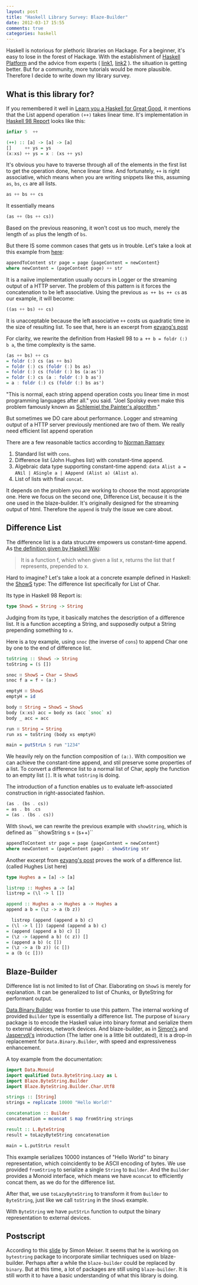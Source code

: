 ```yaml
---
layout: post
title: "Haskell Library Survey: Blaze-Builder"
date: 2012-03-17 15:55
comments: true
categories: haskell 
---
```


Haskell is notorious for plethoric libraries on Hackage.
For a beginner, it's easy to lose in the forest of Hackage.
With the establishment of [Haskell Platform](http://lambda.haskell.org/platform/doc/current/index.html) 
and the advice from experts ( [link1](http://blog.johantibell.com/2011/04/haskell-libraries-you-should-use.html), [link2](http://donsbot.wordpress.com/2010/06/30/popular-haskell-packages-q2-2010-report/) ).
the situation is getting better.
But for a community, more tutorials would be more plausible.
Therefore I decide to write down my library survey.

## What is this library for? 

If you remembered it well in [Learn you a Haskell for Great Good](http://learnyouahaskell.com/starting-out#an-intro-to-lists), 
it mentions that the List append operation ``(++)`` takes linear time.
It's implementation in [Haskell 98 Report](http://www.haskell.org/onlinereport/standard-prelude.html#$v++) looks like this:

``` haskell
infixr 5  ++

(++) :: [a] -> [a] -> [a]
[]     ++ ys = ys
(x:xs) ++ ys = x : (xs ++ ys)
```

It's obvious you have to traverse through all of the elements in the first list to get the operation done, hence linear time.
And fortunately, ``++`` is right associative, which means when you are writing snippets like this, assuming ``as``, ``bs``, ``cs`` are all lists.

``` haskell
as ++ bs ++ cs
```

It essentially means
``` haskell
(as ++ (bs ++ cs))
```
Based on the previous reasoning, it won't cost us too much, merely the length of ``as`` plus the length of ``bs``.


But there IS some common cases that gets us in trouble.
Let's take a look at this example from [here](http://tehgeekmeister.wordpress.com/2008/12/22/fast-string-appendingconcatenation-in-haskell/):
``` haskell
appendToContent str page = page {pageContent = newContent}
where newContent = (pageContent page) ++ str
```
It is a naiive implementation usually occurs in Logger or the streaming output of a HTTP server.
The problem of this pattern is it forces the concatenation to be left associative.
Using the previous ``as ++ bs ++ cs`` as our example, it will become:

``` haskell
((as ++ bs) ++ cs)
```
It is unacceptable because the left associative ``++`` costs us quadratic time in the size of resulting list.
To see that, here is an excerpt from [ezyang's post](http://blog.ezyang.com/2012/01/problem-set-the-codensity-transformation/)

For clarity, we rewrite the definition from Haskell 98 to ``a ++ b = foldr (:) b a``, the time complexity is the same.
``` haskell
(as ++ bs) ++ cs
= foldr (:) cs (as ++ bs)
= foldr (:) cs (foldr (:) bs as)
= foldr (:) cs (foldr (:) bs (a:as'))
= foldr (:) cs (a : foldr (:) b as')
= a : foldr (:) cs (foldr (:) bs as')
```

"This is normal, each string append operation costs you linear time in most programming languages after all." you said.
"Joel Spolsky even make this problem famously known as [Schlemiel the Painter's algorithm](http://en.wikipedia.org/wiki/Schlemiel_the_painter%27s_Algorithm)."

But sometimes we DO care about performance. 
Logger and streaming output of a HTTP server previously mentioned are two of them.
We really need efficient list append operation

There are a few reasonable tactics according to [Norman Ramsey](http://stackoverflow.com/a/8498930/1022246)

1. Standard list with ``cons``.
2. Difference list (John Hughes list) with constant-time append.
3. Algebraic data type supporting constant-time append: ``data Alist a = ANil | ASingle a | AAppend (Alist a) (Alist a)``. 
4. List of lists with final ``concat``.

It depends on the problem you are working to choose the most appropriate one.
Here we focus on the second one, Difference List, because it is the one used in the blaze-builder.
It's originally designed for the streaming output of html.
Therefore the ``append`` is truly the issue we care about.

## Difference List

The difference list is a data strucutre empowers us constant-time append.
As [the definition given by Haskell Wiki](http://www.haskell.org/haskellwiki/Difference_list):

> It is a function f, which when given a list x, returns the list that f represents, prepended to x.

Hard to imagine? Let's take a look at a concrete example defined in Haskell:
the [ShowS](http://www.ninebynine.org/Software/Learning-Haskell-Notes.html#UsingShowS) type: 
The difference list specifically for List of Char.

Its type in Haskell 98 Report is:

``` haskell
type ShowS = String -> String
```
Judging from its type, it basically matches the description of a difference list.
It is a function accepting a String, and supposedly output a String prepending something to ``x``.

Here is a toy example, using ``snoc`` (the inverse of ``cons``) to append Char one by one to the end of difference list.
``` haskell
toString :: ShowS -> String
toString = ($ [])

snoc ∷ ShowS → Char → ShowS
snoc f a = f ∘ (a:)

emptyH ∷ ShowS
emptyH = id

body ∷ String → ShowS → ShowS
body (x:xs) acc = body xs (acc `snoc` x)
body _ acc = acc

run ∷ String → String
run xs = toString (body xs emptyH)

main = putStrLn $ run "1234"
```
We heavily rely on the function composition of ``(a:)``.
With composition we can achieve the constant-time append, and stil preserve some properties of a list.
To convert a difference list to a normal list of Char, apply the function to an empty list ``[]``.
It is what ``toString`` is doing.

The introduction of a function enables us to evaluate left-associated construction in right-associated fashion.

``` haskell 
(as . (bs . cs)) 
= as . bs .cs
= (as . (bs . cs))
```

With ``ShowS``, we can rewrite the previous example with ``showString``, which is defined as ```showString s = (s++)``
``` haskell
appendToContent str page = page {pageContent = newContent}
where newContent = (pageContent page) . showString str
```

Another excerpt from [ezyang's post](http://blog.ezyang.com/2012/01/problem-set-the-codensity-transformation/) 
proves the work of a difference list. (called Hughes List here)
``` haskell
type Hughes a = [a] -> [a]

listrep :: Hughes a -> [a]
listrep = (\l -> l [])

append :: Hughes a -> Hughes a -> Hughes a
append a b = (\z -> a (b z))
```

``` haskell
  listrep (append (append a b) c)
= (\l -> l []) (append (append a b) c)
= (append (append a b) c) []
= (\z -> (append a b) (c z)) []
= (append a b) (c [])
= (\z -> a (b z)) (c [])
= a (b (c []))
```


## Blaze-Builder

Difference list is not limited to list of Char.
Elaborating on ``ShowS`` is merely for explanation.
It can be generalized to list of Chunks, or ByteString for performant output.

[Data.Binary.Builder](http://hackage.haskell.org/packages/archive/binary/0.5.1.0/doc/html/Data-Binary-Builder.html) was frontier to use this pattern.
The internal working of provided ``Builder`` type is essentially a difference list.
The purpose of ``binary`` package is to encode the Haskell value into binary format and serialize them to external devices, network devices.
And blaze-builder, as in [Simon's](http://lambda-view.blogspot.com/2010/11/blaze-builder-library-faster.html)
and [Jaspervdj's](http://jaspervdj.be/posts/2010-08-05-blaze-builder.html) introduction (The latter one is a little bit outdated),
it is a drop-in replacement for ``Data.Binary.Builder``, with speed and expressiveness enhancement.

A toy example from the documentation:
``` haskell
import Data.Monoid
import qualified Data.ByteString.Lazy as L
import Blaze.ByteString.Builder
import Blaze.ByteString.Builder.Char.Utf8

strings :: [String]
strings = replicate 10000 "Hello World!"

concatenation :: Builder
concatenation = mconcat $ map fromString strings

result :: L.ByteString
result = toLazyByteString concatenation

main = L.putStrLn result 
```

This example serializes 10000 instances of "Hello World" to binary representation,
which coincidently to be ASCII encoding of bytes.
We use provided ``fromString`` to serialize a single ``String`` to ``Builder``.
And the ``Builder`` provides a Monoid interface, which means we have ``mconcat`` to efficiently concat them,
as we do for the difference list.

After that, we use ``toLazyByteString`` to transform it from ``Builder`` to ``ByteString``, just like we call ``toString`` in the ``ShowS`` example.

With ``ByteString`` we have ``putStrLn`` function to output the binary representation to external devices.

## Postscript
According to this [slide](http://meiersi.github.com/HaskellerZ/meetups/2012%2001%2019%20-%20The%20bytestring%20library/slides.html) by Simon Meiser.
It seems that he is working on ``bytestring`` package to incorporate similiar techniques used on blaze-builder.
Perhaps after a while the ``blaze-builder`` could be replaced by ``binary``.
But at this time, a lot of packages are still using ``blaze-builder``.
It is still worth it to have a basic understanding of what this library is doing.
